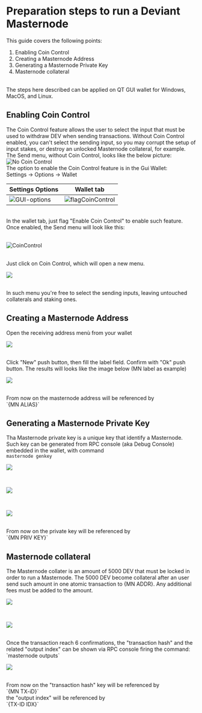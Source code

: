 # Preparation steps to run a Deviant Masternode<br />
This guide covers the following points:<br />
1. Enabling Coin Control
2. Creating a Masternode Address
3. Generating a Masternode Private Key
4. Masternode collateral
<br />
The steps here described can be applied on QT GUI wallet for Windows, MacOS, and Linux.

## Enabling Coin Control<br />
The Coin Control feature allows the user to select the input that must be used to withdraw DEV when sending transactions. Without Coin Control enabled, you can't select the sending input, so you may corrupt the setup of input stakes, or destroy an unlocked Masternode collateral, for example. The Send menu, without Coin Control, looks like the below picture:
<br />
![No Coin Control](/images/noCoinControl.png)
<br />
The option to enable the Coin Control feature is in the Gui Wallet:<br />
Settings -> Options -> Wallet<br />

Settings Options | Wallet tab
---------------- | ----------
![GUI-options](/images/GUI-options.png) | ![flagCoinControl](/images/flagCoinControl.png)

<br />
In the wallet tab, just flag "Enable Coin Control" to enable such feature.
Once enabled, the Send menu will look like this:<br />
<br />
<p><img src="/images/boxCoinControl.png" alt="CoinControl" /></p>
<br />
Just click on Coin Control, which will open a new menu.
<br />
<p><img src="/images/intoCoinControl.png" /></p>
<br />
In such menu you're free to select the sending inputs, leaving untouched collaterals and staking ones.

## Creating a Masternode Address
Open the receiving address menù from your wallet<br />
<p><img src="/images/rec-address.png" /></p>
<br />
Click "New" push button, then fill the label field. Confirm with "Ok" push button.
The results will looks like the image below (MN label as example)
<br />
<p><img src="/images/mn-label.png" /></p>
<br />
From now on the masternode address will be referenced by <br />
`{MN ALIAS}`<br />

## Generating a Masternode Private Key
Tha Masternode private key is a unique key that identify a Masternode.
Such key can be generated from RPC console (aka Debug Console) embedded in the wallet, with command <br />
`masternode genkey`<br />
<p><img src="/images/rpc-console.png" /></p>
<br />
<p><img src="/images/mn-genkey.png" /></p>
<br />
<p><img src="/images/mn-genkey-out.png" /></p>
<br />
From now on the private key will be referenced by <br />
`{MN PRIV KEY}`<br />

## Masternode collateral
The Masternode collater is an amount of 5000 DEV that must be locked in order to run a Masternode.
The 5000 DEV become collateral after an user send such amount in one atomic transaction to {MN ADDR}.
Any additional fees must be added to the amount.<br />
<p><img src="/images/send-5000.png" /></p>
<br />
<p><img src="/images/confirm-5000.png" /></p>
<br />
Once the transaction reach 6 confirmations, the "transaction hash" and the related "output index" can be shown via RPC console firing the command:<br />
`masternode outputs`<br />
<p><img src="/images/mn-output.png" /></p>
<br /> 
From now on the "transaction hash" key will be referenced by <br />
`{MN TX-iD}`<br />
the "output index" will be referenced by <br />
`{TX-ID IDX}`<br />
